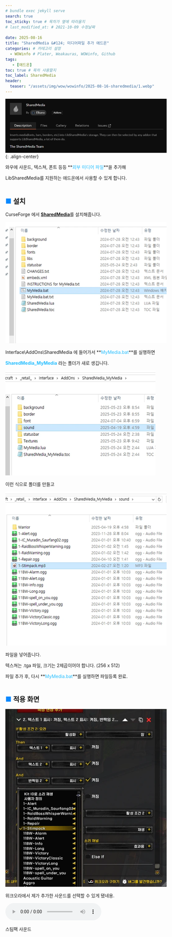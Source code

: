 ```yaml
---
# bundle exec jekyll serve
search: true
toc_sticky: true # 목차가 옆에 따라올지
# last_modified_at: # 2021-10-09 수정날짜

date: 2025-08-16
title: "SharedMedia &#124; 미디어파일 추가 애드온"
categories: # 카테고리 설정
  - WOWinfo # Plater, Weakauras, WOWinfo, Github
tags:
   - [애드온]
toc: true # 목차 사용할지
toc_label: SharedMedia
header:
  teaser: "/assets/img/wow/wowinfo/2025-08-16-sharedmedia/1.webp"
---
```


![alt text](/assets/img/wow/wowinfo/2025-08-16-sharedmedia/1.webp){: .align-center}

와우에 사운드, 텍스쳐, 폰트 등등 **<span style="color:#26beff">외부 미디어 파일</span>**을 추가해

LibSharedMedia를 지원하는 애드온에서 사용할 수 있게 합니다.
<br>
<br>

## <span style="color:#0b89ff">■</span> 설치

CurseForge 에서 [**<u>SharedMedia</u>**](https://www.curseforge.com/wow/addons/sharedmedia)를 설치해줍니다.

![alt text](/assets/img/wow/wowinfo/2025-08-16-sharedmedia/2.webp)

Interface\AddOns\SharedMedia 에 들어가서 **<span style="color:#26beff">MyMedia.bat</span>**를 실행하면

**<span style="color:#26beff">SharedMedia_MyMedia</span>** 라는 폴더가 새로 생깁니다.

![alt text](/assets/img/wow/wowinfo/2025-08-16-sharedmedia/3.webp)

이런 식으로 폴더를 만들고

![alt text](/assets/img/wow/wowinfo/2025-08-16-sharedmedia/4.webp)

파일을 넣어줍니다.

텍스쳐는 .tga 파일, 크기는 2제곱이어야 합니다. (256 x 512)

파일 추가 후, 다시 **<span style="color:#26beff">MyMedia.bat</span>**를 실행하면 파일등록 완료.
<br>
<br>

## <span style="color:#0b89ff">■</span> 적용 화면

![alt text](/assets/img/wow/wowinfo/2025-08-16-sharedmedia/5.webp)

위크오라에서 제가 추가한 사운드를 선택할 수 있게 됐네용.

<audio controls>
    <source src='/assets/img/wow/weakauras/2025-08-16-blood/1-Stimpack.mp3'>
</audio>

스팀팩 사운드